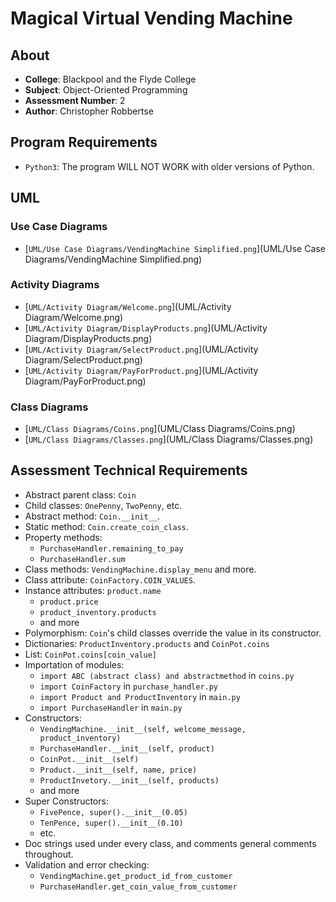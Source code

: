 # Magical Virtual Vending Machine

## About

- **College**: Blackpool and the Flyde College
- **Subject**: Object-Oriented Programming
- **Assessment Number**: 2
- **Author**: Christopher Robbertse

## Program Requirements

- `Python3`: The program WILL NOT WORK with older versions of Python.

## UML

### Use Case Diagrams

 - [`UML/Use Case Diagrams/VendingMachine Simplified.png`](UML/Use Case Diagrams/VendingMachine Simplified.png)

### Activity Diagrams

 - [`UML/Activity Diagram/Welcome.png`](UML/Activity Diagram/Welcome.png)
 - [`UML/Activity Diagram/DisplayProducts.png`](UML/Activity Diagram/DisplayProducts.png)
 - [`UML/Activity Diagram/SelectProduct.png`](UML/Activity Diagram/SelectProduct.png)
 - [`UML/Activity Diagram/PayForProduct.png`](UML/Activity Diagram/PayForProduct.png)

### Class Diagrams

 - [`UML/Class Diagrams/Coins.png`](UML/Class Diagrams/Coins.png)
 - [`UML/Class Diagrams/Classes.png`](UML/Class Diagrams/Classes.png)
 
## Assessment Technical Requirements

 - Abstract parent class: `Coin`
 - Child classes: `OnePenny`, `TwoPenny`, etc.
 - Abstract method: `Coin.__init__`.
 - Static method: `Coin.create_coin_class`.
 - Property methods:
   - `PurchaseHandler.remaining_to_pay`
   - `PurchaseHandler.sum`
 - Class methods: `VendingMachine.display_menu` and more.
 - Class attribute: `CoinFactory.COIN_VALUES`.
 - Instance attributes: `product.name`
   - `product.price`
   - `product_inventory.products`
   - and more
 - Polymorphism: `Coin`'s child classes override the value in its constructor.
 - Dictionaries: `ProductInventory.products` and `CoinPot.coins`
 - List: `CoinPot.coins[coin_value]`
 - Importation of modules: 
   - `import ABC (abstract class) and abstractmethod` in `coins.py`
   - `import CoinFactory` in `purchase_handler.py`
   - `import Product and ProductInventory` in `main.py`
   - `import PurchaseHandler` in `main.py`
 - Constructors: 
   - `VendingMachine.__init__(self, welcome_message, product_inventory)`
   - `PurchaseHandler.__init__(self, product)`
   - `CoinPot.__init__(self)`
   - `Product.__init__(self, name, price)`
   - `ProductInvetory.__init__(self, products)`
   - and more
 - Super Constructors:
   - `FivePence, super().__init__(0.05)`
   - `TenPence, super().__init__(0.10)`
   - etc.
 - Doc strings used under every class, and comments general comments throughout.
 - Validation and error checking:
   - `VendingMachine.get_product_id_from_customer`
   - `PurchaseHandler.get_coin_value_from_customer`
